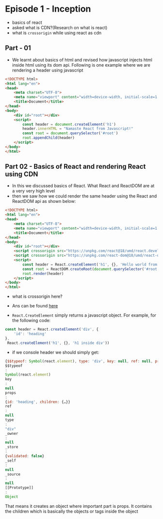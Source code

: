 # Episode 1 - Inception

- basics of react
- asked what is CDN?(Research on what is react)
- what is `crossorigin` while using react as cdn

## Part - 01
- We learnt about basics of html and revised how javascript injects html inside html using its dom api. Following is one example where we are rendering a header using javascript
```html
<!DOCTYPE html>
<html lang="en">
<head>
    <meta charset="UTF-8">
    <meta name="viewport" content="width=device-width, initial-scale=1.0">
    <title>Document</title>
</head>
<body>
    <div id="root"></div>
    <script>
        const header = document.createElement('h1')
        header.innerHTML = "Namaste React from Javascript!"
        const root = document.querySelector('#root')
        root.appendChild(header)
    </script>
</body>
</html>
```

## Part 02 - Basics of React and rendering React using CDN
- In this we discussed basics of React. What React and ReactDOM are at a very very high level
- then we saw how we could render the same header using the React and ReactDOM api as shown below:
```html
<!DOCTYPE html>
<html lang="en">
<head>
    <meta charset="UTF-8">
    <meta name="viewport" content="width=device-width, initial-scale=1.0">
    <title>Document</title>
</head>
<body>
    <div id="root"></div>
    <script crossorigin src="https://unpkg.com/react@18/umd/react.development.js"></script>
    <script crossorigin src="https://unpkg.com/react-dom@18/umd/react-dom.development.js"></script>
    <script>
        const header = React.createElement('h1', {}, 'Hello world from React!')
        const root = ReactDOM.createRoot(document.querySelector('#root'))
        root.render(header)
    </script>
</body>
</html>
```
- what is crossorigin here?
- Ans can be found [here](https://g.co/bard/share/e9faf0c7ffff)

- `React.CreateElement` simply returns a javascript object. For example, for the following code:
```js
const header = React.createElement('div', {
    'id': 'heading'
},
 React.createElement('h1', {}, 'h1 inside div'))
```
- if we console header we should simply get:
```js
{$$typeof: Symbol(react.element), type: 'div', key: null, ref: null, props: {…}, …}
$$typeof
: 
Symbol(react.element)
key
: 
null
props
: 
{id: 'heading', children: {…}}
ref
: 
null
type
: 
"div"
_owner
: 
null
_store
: 
{validated: false}
_self
: 
null
_source
: 
null
[[Prototype]]
: 
Object
```
That means it creates an object where important part is props. It contains the children which is basically the objects or tags inside the object